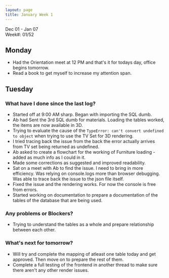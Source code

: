 ```yaml
---
layout: page
title: January Week 1
---
```


Dec 01 - Jan 07<br>
Week#: 01/52<br>

## Monday

- Had the Orientation meet at 12 PM and that's it for todays day, office begins tomorrow.
- Read a book to get myself to increase my attention span. 

## Tuesday


### What have I done since the last log?
- Started off at 9:00 AM sharp. Began with importing the SQL dumb.
- Ab had Sent the 3rd SQL dumb for materials. Loading the tables worked, the items are now available in 3D.
- Trying to evaluate the cause of the `TypeError: can't convert undefined to object` when trying to use the TV Set for 3D rendering.
- I tried tracing back the issue from the back the error actually arrives from TV set being returned as undefined.
- Ab asked to create a flowchart for the working of Furniture loading - added as much info as I could in it.
- Made some corrections as suggested and improved readability. 
- Sat on a meet with Ab to find the issue. I need to bring in more efficiency. Was relying on console.logs more than browser debugging. Was able to trace back the issue to the json file itself.
- Fixed the issue and the rendering works. For now the console is free from errors.
- Started working on documentation to prepare a documentation of the tables of the database that are being used.


### Any problems or Blockers?
- Trying to understand the tables as a whole and prepare relationship between each other.

### What's next for tomorrow?
- Will try and complete the mapping of atleast one table today and get approved. Then move on to prepare the rest of them.
- Complete a full testing of the frontend in another thread to make sure there aren't any other render issues.


